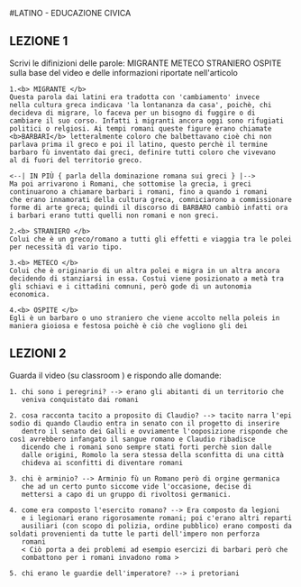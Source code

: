 #LATINO - EDUCAZIONE CIVICA 

## LEZIONE 1
 
Scrivi le difinizioni delle parole: MIGRANTE METECO STRANIERO OSPITE 
sulla base del video e delle informazioni riportate nell'articolo 

	1.<b> MIGRANTE </b> 
	Questa parola dai latini era tradotta con 'cambiamento' invece 
	nella cultura greca indicava 'la lontananza da casa', poichè, chi
	decideva di migrare, lo faceva per un bisogno di fuggire o di 
	cambiare il suo corso. Infatti i migranti ancora oggi sono rifugiati
	politici o relgiosi. Ai tempi romani queste figure erano chiamate 
	<b>BARBARI</b> letteralmente coloro che balbettavano cioè chi non 
	parlava prima il greco e poi il latino, questo perchè il termine
	barbaro fù inventato dai greci, definire tutti coloro che vivevano 
	al di fuori del territorio greco. 

	<--| IN PIÙ { parla della dominazione romana sui greci } |-->
	Ma poi arrivarono i Romani, che sottomise la grecia, i greci 
	continuarono a chiamare barbari i romani, fino a quando i romani 
	che erano innamorati della cultura greca, comniciarono a commissionare
	forme di arte greca; quindi il discorso di BARBARO cambiò infatti ora
	i barbari erano tutti quelli non romani e non greci. 

	2.<b> STRANIERO </b> 
	Colui che è un greco/romano a tutti gli effetti e viaggia tra le polei
	per necessità di vario tipo. 

	3.<b> METECO </b> 
	Colui che è originario di un altra polei e migra in un altra ancora
	decidendo di stanziarsi in essa. Costui viene posizionato a metà tra 
	gli schiavi e i cittadini comnuni, però gode di un autonomia economica.

	4.<b> OSPITE </b> 
	Egli è un barbaro o uno straniero che viene accolto nella poleis in
	maniera gioiosa e festosa poichè è ciò che vogliono gli dei 


## LEZIONI 2 

Guarda il video (su classroom ) e rispondo alle domande: 

	1. chi sono i peregrini? --> erano gli abitanti di un territorio che 
	   veniva conquistato dai romani 

	2. cosa racconta tacito a proposito di Claudio? --> tacito narra l'epi		 sodio di quando Claudio entra in senato con il progetto di inserire
	   dentro il senato dei Galli e ovviamente l'ooposizione risponde che 		 così avrebbero infangato il sangue romano e Claudio ribadisce 
	   dicendo che i romani sono sempre stati forti perchè sion dalle 
	   dalle origini, Romolo la sera stessa della sconfitta di una città 
	   chideva ai sconfitti di diventare romani 

	3. chi è arminio? --> Arminio fù un Romano però di orgine germanica
	   che ad un certo punto siccome vide l'occasione, decise di 
	   mettersi a capo di un gruppo di rivoltosi germanici. 

	4. come era composto l'esercito romano? --> Era composto da legioni 
	   e i legionari erano rigorosamente romani; poi c'erano altri reparti
	   ausiliari (con scopo di polizia, ordine pubblico) erano composti da 	         soldati provenienti da tutte le parti dell'impero non perforza 
	   romani 
	   < Ciò porta a dei problemi ad esempio esercizi di barbari però che 
	   combattono per i romani invadono roma > 

	5. chi erano le guardie dell'imperatore? --> i pretoriani
